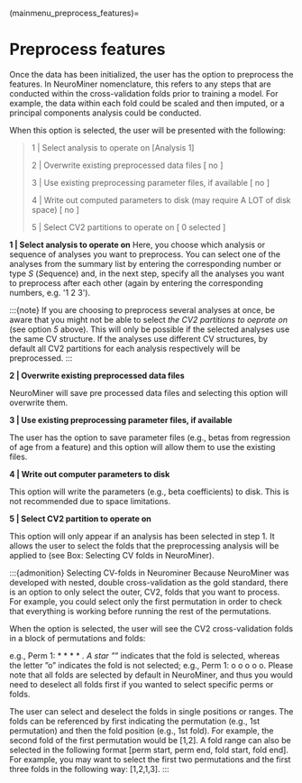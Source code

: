 (mainmenu_preprocess_features)=
# Preprocess features

Once the data has been initialized, the user has the option to preprocess the features. In NeuroMiner nomenclature, this refers to any steps that are conducted within the cross-validation folds prior to training a model. For example, the data within each fold could be scaled and then imputed, or a principal components analysis could be conducted.

When this option is selected, the user will be presented with the following:

> 1 | Select analysis to operate on [Analysis 1]
>
> 2 | Overwrite existing preprocessed data files [ no ]
>
> 3 | Use existing preprocessing parameter files, if available [ no ]
>
> 4 | Write out computed parameters to disk (may require A LOT of disk space) [ no ]
>
> 5 | Select CV2 partitions to operate on [ 0 selected ]

**1 | Select analysis to operate on**
Here, you choose which analysis or sequence of analyses you want to preprocess. You can select one of the analyses from the summary list by entering the corresponding number or type *S* (*S*equence) and, in the next step, specify all the analyses you want to preprocess after each other (again by entering the corresponding numbers, e.g. '1 2 3').

:::{note}
If you are choosing to preprocess several analyses at once, be aware that you might not be able to select *the CV2 partitions to oeprate on* (see option *5* above). This will only be possible if the selected analyses use the same CV structure. If the analyses use different CV structures, by default all CV2 partitions for each analysis respectively will be preprocessed.
:::

**2 | Overwrite existing preprocessed data files**

NeuroMiner will save pre processed data files and selecting this option will overwrite them.

**3 | Use existing preprocessing parameter files, if available**

The user has the option to save parameter files (e.g., betas from regression of age from a feature) and this option will allow them to use the existing files.

**4 | Write out computer parameters to disk**

This option will write the parameters (e.g., beta coefficients) to disk. This is not recommended due to space limitations.

**5 | Select CV2 partition to operate on**

This option will only appear if an analysis has been selected in step 1. It allows the user to select the folds that the preprocessing analysis will be applied to (see Box: Selecting CV folds in NeuroMiner).

:::{admonition} Selecting CV-folds in Neurominer
Because NeuroMiner was developed with nested, double cross-validation as the gold standard, there is an option to only select the outer, CV2, folds that you want to process. For example, you could select only the first permutation in order to check that everything is working before running the rest of the permutations.

When the option is selected, the user will see the CV2 cross-validation folds in a block of permutations and folds:

e.g., Perm 1: * * * * *. A star ”*” indicates that the fold is selected, whereas the letter ”o” indicates the fold is not selected; e.g., Perm 1: o o o o o. Please note that all folds are selected by default in NeuroMiner, and thus you would need to deselect all folds first if you wanted to select specific perms or folds.

The user can select and deselect the folds in single positions or ranges. The folds can be referenced by first indicating the permutation (e.g., 1st permutation) and then the fold position (e.g., 1st fold). For example, the second fold of the first permutation would be [1,2]. A fold range can also be selected in the following format [perm start, perm end, fold start, fold end]. For example, you may want to select the first two permutations and the first three folds in the following way: [1,2,1,3].
:::
